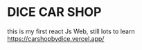 # DICE CAR SHOP
this is my first react Js Web, still lots to learn
https://carshopbydice.vercel.app/
